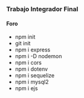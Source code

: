### Trabajo Integrador Final

####  Foro

- npm init
- git init
- npm i express
- npm i -D nodemon
- npm i cors 
- npm i dotenv
- npm i sequelize
- npm i mysql2  
- npm i ejs